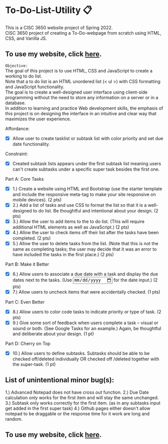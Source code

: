 # To-Do-List-Utility :clipboard:
This is a CISC 3650 website project of Spring 2022.<br />
CISC 3650 project of creating a To-Do-webpage from scratch using HTML, CSS, and Vanilla JS.

## To use my website, click [here](https://reni-yeno-h.github.io/To-Do-List-Utility/).

`Objective:` <br />
The goal of this project is to use HTML, CSS and JavaScript to create a working to do list. <br />
Note that a to do list is an HTML unordered list (< ul >) with CSS formatting and JavaScript functionality. <br /> 
The goal is to create a well-designed user interface using client-side programming without the need to store any information on a server or in a database. <br />
In addition to learning and practice Web development skills, the emphasis of this project is on designing the interface in an intuitive and clear way that maximizes the user experience. <br />

Affordance:
- [x] Allow user to create tasklist or subtask list with color priority and set due date functionality.

Constraint:
- [x] Created subtask lists appears under the first subtask list meaning users can't create subtasks under a specific super task besides the first one.

Part A: Core Tasks
- [x] 1.) Create a website using HTML and Bootstrap (use the starter template and include the
responsive meta-tag to make your site responsive on mobile devices). (2 pts)
- [x] 2.) Add a list of tasks and use CSS to format the list so that it is a well-designed to do list. Be
thoughtful and intentional about your design. (2 pts)
- [x] 3.) Allow the user to add items to the to do list. (This will require additional HTML elements
as well as JavaScript.) (2 pts)
- [x] 4.) Allow the user to check items off their list after the tasks have been completed. (2 pts)
- [x] 5.) Allow the user to delete tasks from the list. (Note that this is not the same as completing
tasks; the user may decide that it was an error to have included the tasks in the first
place.) (2 pts)

Part B: Make it Better
- [x] 6.) Allow users to associate a due date with a task and display the due dates next to the
tasks. (Use <input type="date"> for the date input.) (2 pts)
- [x] 7.) Allow users to uncheck items that were accidentally checked. (1 pts)

Part C: Even Better
- [x] 8.) Allow users to color code tasks to indicate priority or type of task. (2 pts)
- [x] 9.) Give some sort of feedback when users complete a task – visual or sound or both. (See
Google Tasks for an example.) Again, be thoughtful and deliberate about your design. (1
pt)

Part D: Cherry on Top
- [x] 10.) Allow users to define subtasks. Subtasks should be able to be checked off/deleted
individually OR checked off /deleted together with the super-task. (1 pt)

## List of unintentional minor bug(s):
1.) Advanced Notepad does not have cross out function.
2.) Due Date calculation only works for the first item and will stay the same unchanged.
3.) Subtask only works correctly for the first item. (as in any subtasks input get added in the first super task)
4.) Github pages either doesn't allow notepad to be draggable or the response time for it work are long and random.

## To use my website, click [here](https://reni-yeno-h.github.io/To-Do-List-Utility/).
